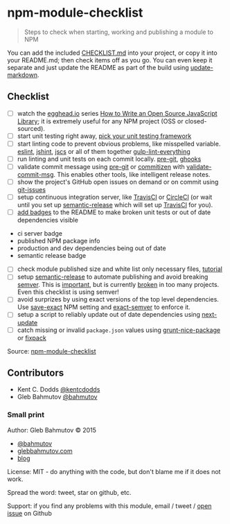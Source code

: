 # npm-module-checklist
> Steps to check when starting, working and publishing a module to NPM

You can add the included [CHECKLIST.md](CHECKLIST.md) into your project,
or copy it into your README.md; then check items off as you go.
You can even keep it separate and just update the README as part of the build
using [update-markdown](https://github.com/bahmutov/update-markdown).

## Checklist

- [ ] watch the [egghead.io](https://egghead.io) series [How to Write an Open Source JavaScript Library](https://egghead.io/series/how-to-write-an-open-source-javascript-library);
it is extremely useful for any NPM project (OSS or closed-sourced).
- [ ] start unit testing right away, [pick your unit testing framework](http://glebbahmutov.com/blog/picking-javascript-testing-framework/)
- [ ] start linting code to prevent obvious problems, like misspelled variable. 
[eslint](http://eslint.org/), [jshint](http://jshint.com/docs/), [jscs](http://jscs.info/) or all of them together 
[gulp-lint-everything](https://github.com/bahmutov/gulp-lint-everything)
- [ ] run linting and unit tests on each commit locally. [pre-git](https://github.com/bahmutov/pre-git), [ghooks](https://www.npmjs.com/package/ghooks)
- [ ] validate commit message using [pre-git](https://github.com/bahmutov/pre-git) or [commitizen](https://www.npmjs.com/package/commitizen) with [validate-commit-msg](https://www.npmjs.com/package/validate-commit-msg). This
enables other tools, like intelligent release notes.
- [ ] show the project&#39;s GitHub open issues on demand or on commit using [git-issues](https://www.npmjs.com/package/git-issues)
- [ ] setup continuous integration server, like [TravisCI](https://travis-ci.org/) or [CircleCI](https://circleci.com/) (or wait until you set up [semantic-release](https://github.com/semantic-release/semantic-release) which will set up [TravisCI](https://travis-ci.org/) for you).
- [ ] [add badges](http://glebbahmutov.com/blog/tightening-node-project/) to the README to make broken unit tests or out of date dependencies visible
 - ci server badge
 - published NPM package info
 - production and dev dependencies being out of date
 - semantic release badge
- [ ] check module published size and white list only necessary files, [tutorial](http://glebbahmutov.com/blog/smaller-published-NPM-modules/)
- [ ] setup [semantic-release](https://github.com/semantic-release/semantic-release) to automate publishing
and avoid breaking [semver](http://semver.org/). This is [important](https://medium.com/javascript-scene/software-versions-are-broken-3d2dc0da0783#.h96ppopx3),
but is currently [broken](https://www.youtube.com/watch?v=tc2UgG5L7WM) in too many projects. Even this checklist is using semver!
- [ ] avoid surprizes by using exact versions of the top level dependencies. 
Use [save-exact](https://docs.npmjs.com/misc/config#save-exact) NPM setting and [exact-semver](https://github.com/bahmutov/exact-semver) to enforce it.
- [ ] setup a script to reliably update out of date dependencies using [next-update](https://github.com/bahmutov/next-update#install)
- [ ] catch missing or invalid `package.json` values using [grunt-nice-package](https://github.com/bahmutov/grunt-nice-package) 
or [fixpack](https://github.com/henrikjoreteg/fixpack)

Source: [npm-module-checklist](https://github.com/bahmutov/npm-module-checklist)

## Contributors

- Kent C. Dodds [@kentcdodds](https://github.com/kentcdodds)
- Gleb Bahmutov [@bahmutov](https://github.com/bahmutov)

### Small print
Author: Gleb Bahmutov &copy; 2015


- [@bahmutov](https://twitter.com/bahmutov)
- [glebbahmutov.com](http://glebbahmutov.com)
- [blog](http://glebbahmutov.com/blog/)

License: MIT - do anything with the code, but don&#39;t blame me if it does not work.

Spread the word: tweet, star on github, etc.

Support: if you find any problems with this module, email / tweet /
[open issue](https://github.com/bahmutov/npm-module-checklist/issues) on Github

